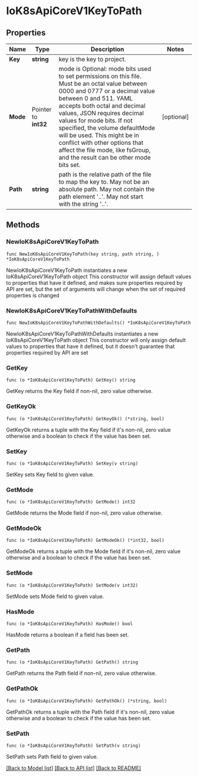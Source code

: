 # IoK8sApiCoreV1KeyToPath

## Properties

Name | Type | Description | Notes
------------ | ------------- | ------------- | -------------
**Key** | **string** | key is the key to project. | 
**Mode** | Pointer to **int32** | mode is Optional: mode bits used to set permissions on this file. Must be an octal value between 0000 and 0777 or a decimal value between 0 and 511. YAML accepts both octal and decimal values, JSON requires decimal values for mode bits. If not specified, the volume defaultMode will be used. This might be in conflict with other options that affect the file mode, like fsGroup, and the result can be other mode bits set. | [optional] 
**Path** | **string** | path is the relative path of the file to map the key to. May not be an absolute path. May not contain the path element &#39;..&#39;. May not start with the string &#39;..&#39;. | 

## Methods

### NewIoK8sApiCoreV1KeyToPath

`func NewIoK8sApiCoreV1KeyToPath(key string, path string, ) *IoK8sApiCoreV1KeyToPath`

NewIoK8sApiCoreV1KeyToPath instantiates a new IoK8sApiCoreV1KeyToPath object
This constructor will assign default values to properties that have it defined,
and makes sure properties required by API are set, but the set of arguments
will change when the set of required properties is changed

### NewIoK8sApiCoreV1KeyToPathWithDefaults

`func NewIoK8sApiCoreV1KeyToPathWithDefaults() *IoK8sApiCoreV1KeyToPath`

NewIoK8sApiCoreV1KeyToPathWithDefaults instantiates a new IoK8sApiCoreV1KeyToPath object
This constructor will only assign default values to properties that have it defined,
but it doesn't guarantee that properties required by API are set

### GetKey

`func (o *IoK8sApiCoreV1KeyToPath) GetKey() string`

GetKey returns the Key field if non-nil, zero value otherwise.

### GetKeyOk

`func (o *IoK8sApiCoreV1KeyToPath) GetKeyOk() (*string, bool)`

GetKeyOk returns a tuple with the Key field if it's non-nil, zero value otherwise
and a boolean to check if the value has been set.

### SetKey

`func (o *IoK8sApiCoreV1KeyToPath) SetKey(v string)`

SetKey sets Key field to given value.


### GetMode

`func (o *IoK8sApiCoreV1KeyToPath) GetMode() int32`

GetMode returns the Mode field if non-nil, zero value otherwise.

### GetModeOk

`func (o *IoK8sApiCoreV1KeyToPath) GetModeOk() (*int32, bool)`

GetModeOk returns a tuple with the Mode field if it's non-nil, zero value otherwise
and a boolean to check if the value has been set.

### SetMode

`func (o *IoK8sApiCoreV1KeyToPath) SetMode(v int32)`

SetMode sets Mode field to given value.

### HasMode

`func (o *IoK8sApiCoreV1KeyToPath) HasMode() bool`

HasMode returns a boolean if a field has been set.

### GetPath

`func (o *IoK8sApiCoreV1KeyToPath) GetPath() string`

GetPath returns the Path field if non-nil, zero value otherwise.

### GetPathOk

`func (o *IoK8sApiCoreV1KeyToPath) GetPathOk() (*string, bool)`

GetPathOk returns a tuple with the Path field if it's non-nil, zero value otherwise
and a boolean to check if the value has been set.

### SetPath

`func (o *IoK8sApiCoreV1KeyToPath) SetPath(v string)`

SetPath sets Path field to given value.



[[Back to Model list]](../README.md#documentation-for-models) [[Back to API list]](../README.md#documentation-for-api-endpoints) [[Back to README]](../README.md)


